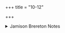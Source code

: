 +++
title = "10-12"

+++

<details><summary>Jamison Brereton Notes</summary>

Following a pattern we’ve met earlier, the first vs. of the new tṛca echoes the previous one. In particular, the beginning of 10a jyótir yajñásya pavate is almost identical to 7a yajñásya ketúr pavate, with ketú- = jyótis- semantically and the order of the first two elements flipped. As for intra-tṛca connections, 10b #pitā́ devā́nām is picked up by 11b #pátir diváḥ. There is also a fair amount of repetition of vocabulary and even phraseology from earlier in the hymn (e.g., 6cd … mṛjyáte háriḥ … kaláśeṣu sīdati and 11cd háriḥ … sádaneṣu sīdati, marmṛjānáḥ), but most of this involves material so ubiquitous in soma discourse that it doesn’t mean much.
</details>
